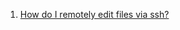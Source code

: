  1. [How do I remotely edit files via ssh?]
 
[How do I remotely edit files via ssh?]: https://unix.stackexchange.com/a/202920/267716
